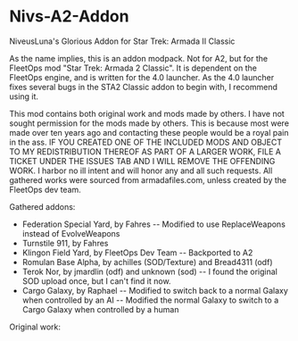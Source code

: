 # Nivs-A2-Addon
 NiveusLuna's Glorious Addon for Star Trek: Armada II Classic

As the name implies, this is an addon modpack. Not for A2, but for the FleetOps
mod "Star Trek: Armada 2 Classic". It is dependent on the FleetOps engine, and
is written for the 4.0 launcher. As the 4.0 launcher fixes several bugs in the
STA2 Classic addon to begin with, I recommend using it.

This mod contains both original work and mods made by others. I have not sought
permission for the mods made by others. This is because most were made over ten
years ago and contacting these people would be a royal pain in the ass. IF YOU
CREATED ONE OF THE INCLUDED MODS AND OBJECT TO MY REDISTRIBUTION THEREOF AS
PART OF A LARGER WORK, FILE A TICKET UNDER THE ISSUES TAB AND I WILL REMOVE THE
OFFENDING WORK. I harbor no ill intent and will honor any and all such requests.
All gathered works were sourced from armadafiles.com, unless created by the
FleetOps dev team.

Gathered addons:
- Federation Special Yard, by Fahres
 -- Modified to use ReplaceWeapons instead of EvolveWeapons
- Turnstile 911, by Fahres
- Klingon Field Yard, by FleetOps Dev Team
 -- Backported to A2
- Romulan Base Alpha, by achilles (SOD/Texture) and Bread4311 (odf)
- Terok Nor, by jmardlin (odf) and unknown (sod)
 -- I found the original SOD upload once, but I can't find it now.
- Cargo Galaxy, by Raphael
 -- Modified to switch back to a normal Galaxy when controlled by an AI
 -- Modified the normal Galaxy to switch to a Cargo Galaxy when controlled by
    a human

Original work:

